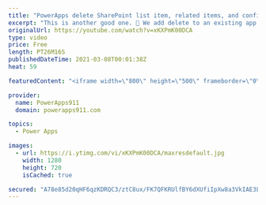 ```yaml
---
title: "PowerApps delete SharePoint list item, related items, and confirmation"
excerpt: "This is another good one. 🐶 We add delete to an existing app with Remove. Then we delete child (related) records using RemoveIf. Oh and then we add a bonus Confirmation pop-up because that is awesome! I love this video.  Power Apps Consulting and training at https://www.PowerApps911.com"
originalUrl: https://youtube.com/watch?v=xKXPmK00DCA
type: video
price: Free
length: PT26M16S
publishedDateTime: 2021-03-08T00:01:38Z
heat: 59

featuredContent: "<iframe width=\"800\" height=\"500\" frameborder=\"0\" src=\"https://www.youtube.com/embed/xKXPmK00DCA\" allow=\"accelerometer; autoplay; encrypted-media; gyroscope; picture-in-picture\" allowfullscreen></iframe>"

provider:
  name: PowerApps911
  domain: powerapps911.com

topics:
  - Power Apps

images:
  - url: https://i.ytimg.com/vi/xKXPmK00DCA/maxresdefault.jpg
    width: 1280
    height: 720
    isCached: true

secured: "A78e85d20qHF6qzKDRQC3/ztC8ux/FK7QFKRUlfBY6dXUfiIpXw8a3VkIAE3LZzU7kHoI9Lz5VMYUjhnLslbKdpd1qJ+mbUqamlNAUr9mQiXPamCQFQ7JVDJz3pc3Ua6p+CGprtKNHWH3pExU8atH/nMseMTIlKrEq1+eLheRg7zaWdSLbvh1jEI8cMd0pg2HoroeOt+b9/LZ+MkNaLLktNjrHC+cdkVjkHcE3g2jnJlR57LXCrlO9JDr4EJey2+NaidThzKlbmVr5UHbE0YF88K78zQZxrTYTpcP1Yj+uA5oOtVr33GbBZ89JtxDp8Xo/nZ0CBjnSCy5NZBcbBjxiGhzeeNllfuksKw2RpuLjFkX9Vk/nSJSayYi7a+pQNPWtegmPDbJdVhBKQdYNbDrQ==;j8/xnKxtkHrCDCEOnuh+gw=="
---
```


